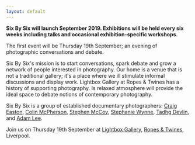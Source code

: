 ```yaml
---
layout: default
---
```


**Six By Six will launch September 2019. Exhibitions will be held every six weeks including talks and occasional exhibition-specific workshops. **

The first event will be Thursday 19th September; an evening of photographic conversations and debate.  

Six By Six's mission is to start conversations, spark debate and grow a network of people interested in photography. Our home is a venue that is not a traditional gallery; it's a place where we ill stimulate informal discussions and display work. Lightbox Gallery at Ropes & Twines has a history of supporting photography. Is relaxed atmosphere will provide the ideal space to debate notions of contemporary photography. 

Six By Six is a group of established documentary photographers: [Craig Easton](https://www.craigeaston.com), [Colin McPherson](http://www.colinmcpherson.com), [Stephen McCoy](http://mccoywynne.co.uk), [Stephanie Wynne](http://mccoywynne.co.uk), [Tadhg Devlin](https://www.tadhgdevlin.com), and [Adam Lee](http://www.adamleephotography.com/Home.html).

Join us on Thursday 19th September at [Lightbox Gallery](https://lightbox.photo/gallery/), [Ropes & Twines](http://www.ropes-and-twines.co.uk), Liverpool.

